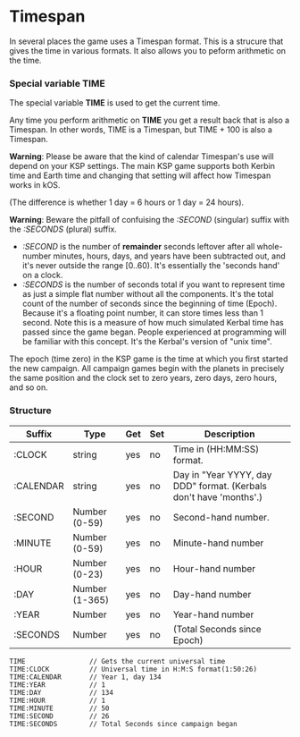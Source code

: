 Timespan
========

In several places the game uses a Timespan format.  This is a strucure that gives the time in various formats.
It also allows you to peform arithmetic on the time.

### Special variable TIME

The special variable **TIME** is used to get the current time.

Any time you perform arithmetic on **TIME** you get a result back that is also a Timespan.
In other words, TIME is a Timespan, but TIME + 100 is also a Timespan.

**Warning**: Please be aware that the kind of calendar Timespan's use will depend on your KSP settings.
The main KSP game supports both Kerbin time and Earth time and changing that setting will
affect how Timespan works in kOS.

(The difference is whether 1 day = 6 hours or 1 day = 24 hours).


**Warning**: Beware the pitfall of confuising the *:SECOND* (singular)
suffix with the *:SECONDS* (plural) suffix.

  * *:SECOND* is the number of
**remainder** seconds leftover after all whole-number minutes, hours, days, and years have been subtracted out, and it's never outside the range [0..60).  It's essentially the 'seconds hand' on a clock.
  * *:SECONDS* is the number of seconds total if you want to represent time as just a simple flat number without all the components.  It's the total count of the number of seconds since the beginning of time (Epoch).  Because it's a floating point number, it can store times less than 1 second.  Note this is a measure of how much simulated Kerbal time has passed since the game began.  People experienced at programming will be familiar with this concept.  It's the Kerbal's version of "unix time".

The epoch (time zero) in the KSP game is the time at which you first started the new campaign.  All campaign games begin with the planets in precisely the same position and the clock set to zero years, zero days, zero hours, and so on.

### Structure

Suffix      | Type      | Get | Set | Description
------------|-----------|-----|-----|--------------------------------------
:CLOCK      | string    | yes | no  | Time in (HH:MM:SS) format.
:CALENDAR   | string    | yes | no  | Day in "Year YYYY, day DDD" format.  (Kerbals don't have 'months'.)
:SECOND     | Number (0-59)  | yes | no  | Second-hand number.
:MINUTE     | Number (0-59)  | yes | no  | Minute-hand number
:HOUR       | Number (0-23)  | yes | no  | Hour-hand number
:DAY        | Number (1-365) | yes | no  | Day-hand number
:YEAR       | Number    | yes | no  | Year-hand number
:SECONDS    | Number    | yes | no  | (Total Seconds since Epoch)


    TIME                // Gets the current universal time
    TIME:CLOCK          // Universal time in H:M:S format(1:50:26)
    TIME:CALENDAR       // Year 1, day 134
    TIME:YEAR           // 1
    TIME:DAY            // 134
    TIME:HOUR           // 1
    TIME:MINUTE         // 50
    TIME:SECOND         // 26
    TIME:SECONDS        // Total Seconds since campaign began


